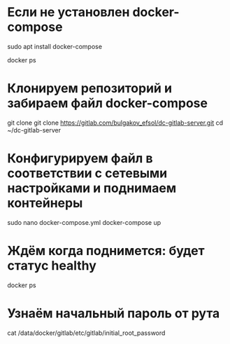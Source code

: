 # Если не установлен docker-compose
sudo apt install docker-compose

docker ps

# Клонируем репозиторий и забираем файл docker-compose
git clone git clone https://gitlab.com/bulgakov_efsol/dc-gitlab-server.git
cd ~/dc-gitlab-server

# Конфигурируем файл в соответствии с сетевыми настройками и поднимаем контейнеры
sudo nano docker-compose.yml
docker-compose up

# Ждём когда поднимется: будет статус healthy
docker ps

# Узнаём начальный пароль от рута
cat /data/docker/gitlab/etc/gitlab/initial_root_password